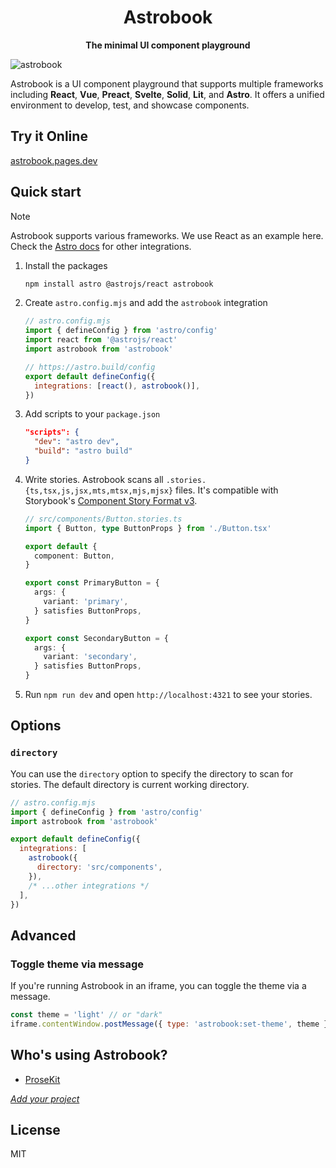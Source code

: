 <div align="center">
<h1>Astrobook</h1>
<p><strong>The minimal UI component playground</strong></p>
</div>

![astrobook](https://github.com/user-attachments/assets/02289aa9-df34-48f8-8aa5-42015c172443)

Astrobook is a UI component playground that supports multiple frameworks including **React**, **Vue**, **Preact**, **Svelte**, **Solid**, **Lit**, and **Astro**. It offers a unified environment to develop, test, and showcase components.

## Try it Online

[astrobook.pages.dev](https://astrobook.pages.dev/)

## Quick start

> [!NOTE]
> Astrobook supports various frameworks. We use React as an example here. Check the [Astro docs](https://docs.astro.build/en/guides/integrations-guide/#official-integrations) for other integrations.

1. Install the packages

   ```bash
   npm install astro @astrojs/react astrobook
   ```

2. Create `astro.config.mjs` and add the `astrobook` integration

   ```js
   // astro.config.mjs
   import { defineConfig } from 'astro/config'
   import react from '@astrojs/react'
   import astrobook from 'astrobook'

   // https://astro.build/config
   export default defineConfig({
     integrations: [react(), astrobook()],
   })
   ```

3. Add scripts to your `package.json`

   ```json
   "scripts": {
     "dev": "astro dev",
     "build": "astro build"
   }
   ```

4. Write stories. Astrobook scans all `.stories.{ts,tsx,js,jsx,mts,mtsx,mjs,mjsx}` files. It's compatible with Storybook's [Component Story Format v3](https://storybook.js.org/docs/api/csf).

   ```ts
   // src/components/Button.stories.ts
   import { Button, type ButtonProps } from './Button.tsx'

   export default {
     component: Button,
   }

   export const PrimaryButton = {
     args: {
       variant: 'primary',
     } satisfies ButtonProps,
   }

   export const SecondaryButton = {
     args: {
       variant: 'secondary',
     } satisfies ButtonProps,
   }
   ```

5. Run `npm run dev` and open `http://localhost:4321` to see your stories.

## Options

### `directory`

You can use the `directory` option to specify the directory to scan for stories. The default directory is current working directory.

```js
// astro.config.mjs
import { defineConfig } from 'astro/config'
import astrobook from 'astrobook'

export default defineConfig({
  integrations: [
    astrobook({
      directory: 'src/components',
    }),
    /* ...other integrations */
  ],
})
```

## Advanced

### Toggle theme via message

If you're running Astrobook in an iframe, you can toggle the theme via a message.

```js
const theme = 'light' // or "dark"
iframe.contentWindow.postMessage({ type: 'astrobook:set-theme', theme }, '*')
```

## Who's using Astrobook?

- [ProseKit](https://prosekit.dev/astrobook)

_[Add your project](https://github.com/ocavue/astrobook/edit/master/packages/astrobook/README.md)_

## License

MIT

